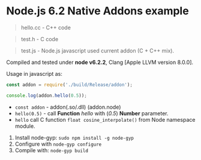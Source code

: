 # Node.js 6.2 Native Addons example #


> hello.cc - C++ code

>test.h - C code

> test.js - Node.js javascript used current addon (C + C++ mix).

Compiled and tested under **node v6.2.2**, Clang [Apple LLVM version 8.0.0].

Usage in javascript as:
```javascript
const addon = require('./build/Release/addon');

console.log(addon.hello(0.5));
```

* `const addon` - addon(.so/.dll) (addon.node)
* `hello(0.5)` - call **Function** *hello* with (*0.5*) **Number** parameter.
* `hello` call C function `float cosine_interpolate()` from Node namespace module.


1. Install node-gyp: `sudo npm install -g node-gyp`
2. Configure with `node-gyp configure`
3. Compile with: `node-gyp build`